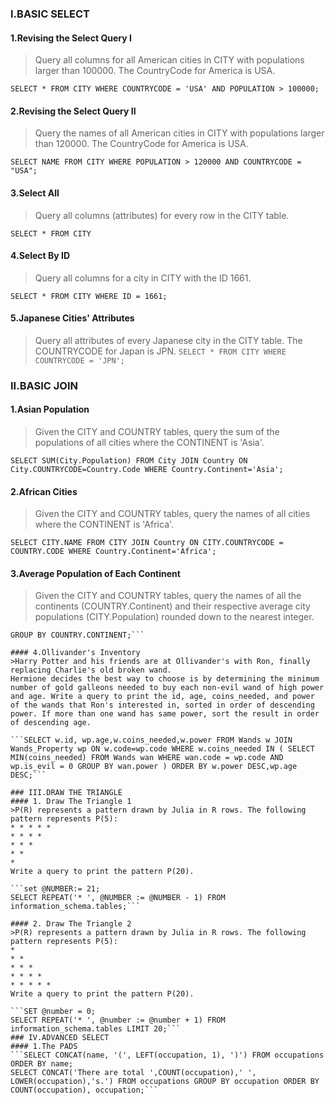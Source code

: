 ### I.BASIC SELECT
#### 1.Revising the Select Query I
> Query all columns for all American cities in CITY with populations larger than 100000. The CountryCode for America is USA.

```SELECT * FROM CITY WHERE COUNTRYCODE = 'USA' AND POPULATION > 100000;```
#### 2.Revising the Select Query II
>Query the names of all American cities in CITY with populations larger than 120000. The CountryCode for America is USA.

```SELECT NAME FROM CITY WHERE POPULATION > 120000 AND COUNTRYCODE = "USA";```

#### 3.Select All 
>Query all columns (attributes) for every row in the CITY table.

```SELECT * FROM CITY```
#### 4.Select By ID
>Query all columns for a city in CITY with the ID 1661.

```SELECT * FROM CITY WHERE ID = 1661;```
#### 5.Japanese Cities' Attributes
>Query all attributes of every Japanese city in the CITY table. The COUNTRYCODE for Japan is JPN.
```SELECT * FROM CITY WHERE COUNTRYCODE = 'JPN';```
### II.BASIC JOIN
#### 1.Asian Population
>Given the CITY and COUNTRY tables, query the sum of the populations of all cities where the CONTINENT is 'Asia'.

```SELECT SUM(City.Population) FROM City JOIN Country ON City.COUNTRYCODE=Country.Code WHERE Country.Continent='Asia';```
#### 2.African Cities
>Given the CITY and COUNTRY tables, query the names of all cities where the CONTINENT is 'Africa'.

```SELECT CITY.NAME FROM CITY JOIN Country ON CITY.COUNTRYCODE = COUNTRY.CODE WHERE Country.Continent='Africa';```

#### 3.Average Population of Each Continent
>Given the CITY and COUNTRY tables, query the names of all the continents (COUNTRY.Continent) and their respective average city populations (CITY.Population) rounded down to the nearest integer.

```SELECT COUNTRY.CONTINENT, FLOOR(AVG(CITY.POPULATION)) FROM CITY JOIN COUNTRY ON CITY.COUNTRYCODE = COUNTRY.CODE
GROUP BY COUNTRY.CONTINENT;```

#### 4.Ollivander's Inventory
>Harry Potter and his friends are at Ollivander's with Ron, finally replacing Charlie's old broken wand.
Hermione decides the best way to choose is by determining the minimum number of gold galleons needed to buy each non-evil wand of high power and age. Write a query to print the id, age, coins_needed, and power of the wands that Ron's interested in, sorted in order of descending power. If more than one wand has same power, sort the result in order of descending age.

```SELECT w.id, wp.age,w.coins_needed,w.power FROM Wands w JOIN Wands_Property wp ON w.code=wp.code WHERE w.coins_needed IN ( SELECT MIN(coins_needed) FROM Wands wan WHERE wan.code = wp.code AND wp.is_evil = 0 GROUP BY wan.power ) ORDER BY w.power DESC,wp.age DESC;```

### III.DRAW THE TRIANGLE 
#### 1. Draw The Triangle 1
>P(R) represents a pattern drawn by Julia in R rows. The following pattern represents P(5):
* * * * * 
* * * * 
* * * 
* * 
*
Write a query to print the pattern P(20).

```set @NUMBER:= 21; 
SELECT REPEAT('* ', @NUMBER := @NUMBER - 1) FROM information_schema.tables;```

#### 2. Draw The Triangle 2
>P(R) represents a pattern drawn by Julia in R rows. The following pattern represents P(5):
* 
* * 
* * * 
* * * * 
* * * * *
Write a query to print the pattern P(20).

```SET @number = 0;
SELECT REPEAT('* ', @number := @number + 1) FROM information_schema.tables LIMIT 20;```
### IV.ADVANCED SELECT
#### 1.The PADS
```SELECT CONCAT(name, '(', LEFT(occupation, 1), ')') FROM occupations ORDER BY name;
SELECT CONCAT('There are total ',COUNT(occupation),' ', LOWER(occupation),'s.') FROM occupations GROUP BY occupation ORDER BY COUNT(occupation), occupation;```





